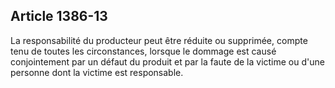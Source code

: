 Article 1386-13
----
La responsabilité du producteur peut être réduite ou supprimée, compte tenu de
toutes les circonstances, lorsque le dommage est causé conjointement par un
défaut du produit et par la faute de la victime ou d'une personne dont la
victime est responsable.
